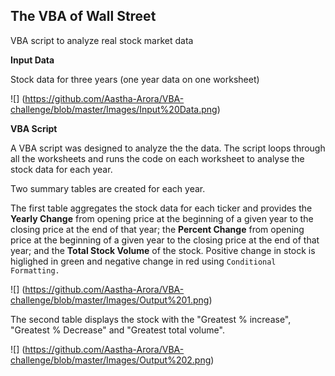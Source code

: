 ## The VBA of Wall Street
VBA script to analyze real stock market data

**Input Data**

Stock data for three years (one year data on one worksheet)

![] (https://github.com/Aastha-Arora/VBA-challenge/blob/master/Images/Input%20Data.png)

**VBA Script**

A VBA script was designed to analyze the the data. The script loops through all the worksheets
and runs the code on each worksheet to analyse the stock data for each year.

Two summary tables are created for each year. 

The first table aggregates the stock data for each ticker
and provides the **Yearly Change** from opening price at the beginning of a given year to the closing price at the end of that year;
the **Percent Change** from opening price at the beginning of a given year to the closing price at the end of that year;
and the **Total Stock Volume** of the stock. Positive change in stock is higlighed in green and negative change in red using `Conditional Formatting.`

![] (https://github.com/Aastha-Arora/VBA-challenge/blob/master/Images/Output%201.png)

The second table displays the stock with the "Greatest % increase", "Greatest % Decrease" and "Greatest total volume".

![] (https://github.com/Aastha-Arora/VBA-challenge/blob/master/Images/Output%202.png)
